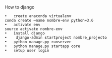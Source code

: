 How to django

	•	create anaconda virtualenv
	conda create —name nombre-env python=3.6
	•	activate env
	source activate nombre-env
	•	install django 
	•	 django-admin startproject nombre_projecto
	•	python manage.py runserver
	•	python manage.py startapp core
	•	setup user login

